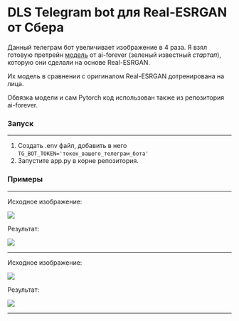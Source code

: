 # DLS Telegram bot для Real-ESRGAN от Сбера
Данный телеграм бот увеличивает изображение в 4 раза.
Я взял готовую претрейн [модель](https://github.com/ai-forever/Real-ESRGAN/tree/main) от ai-forever (зеленый известный *стартап*), которую они сделали на основе Real-ESRGAN. 

Их модель в сравнении с оригиналом Real-ESRGAN дотренирована на лица.

Обвязка модели и сам Pytorch код использован также из репозитория ai-forever.

### Запуск

---
1. Создать .env файл, добавить в него `TG_BOT_TOKEN='токен_вашего_телеграм_бота'`
2. Запустите app.py в корне репозитория.


### Примеры

---

Исходное изображение:

![](inputs/lr_image.png)

Результат:

![](results/sr_image.png)

---

Исходное изображение:

![](inputs/lr_face.png)

Результат:

![](results/sr_face.png)

---
